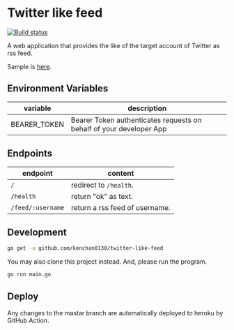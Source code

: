 # Twitter like feed

[![Build status][github-actions-image]][github-actions-url]

[github-actions-image]: https://github.com/kenchan0130/twitter-like-feed/workflows/CI/badge.svg
[github-actions-url]: https://github.com/kenchan0130/twitter-like-feed/actions?query=workflow%3A%22CI%22

A web application that provides the like of the target account of Twitter as rss feed.

Sample is [here](https://twitter-like-feed-19rl.onrender.com).

## Environment Variables

| variable     | description                                                         |
|--------------|---------------------------------------------------------------------|
| BEARER_TOKEN | Bearer Token authenticates requests on behalf of your developer App |

## Endpoints

| endpoint          | content                        |
|-------------------|--------------------------------|
| `/`               | redirect to `/health`.         |
| `/health`         | return "ok" as text.           |
| `/feed/:username` | return a rss feed of username. |

## Development

```sh
go get -u github.com/kenchan0130/twitter-like-feed
```

You may also clone this project instead.
And, please run the program.

```sh
go run main.go
```

## Deploy

Any changes to the mastar branch are automatically deployed to heroku by GitHub Action.
